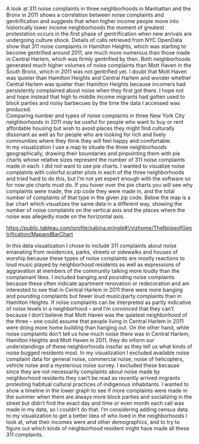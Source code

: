 
A look at 311 noise complaints in three neighborhoods in Manhattan and the Bronx in 2011 shows a correlation between noise complaints and gentrification and suggests that when higher income people move into historically lower income neighborhoods the moment of greatest protestation occurs in the first phase of gentrification when new arrivals are undergoing culture shock. Details of calls retrieved from NYC OpenData show that 311 noise complaints in Hamilton Heights, which was starting to become gentrified around 2011, are much more numerous than those made in Central Harlem, which was firmly gentrified by then. Both neighborhoods generated much higher volumes of noise complaints than Mott Haven in the South Bronx, which in 2011 was not gentrified yet. I doubt that Mott Haven was quieter than Hamilton Heights and Central Harlem and wonder whether Central Harlem was quieter than Hamilton Heights because incomers had persistently complained about noise when they first got there. I hope not and hope instead that high to middle income migrants had gotten used to block parties and noisy barbecues by the time the data I accessed was produced.  
Comparing number and types of noise complaints in three New York City neighborhoods in 2011 may be useful for people who want to buy or rent affordable housing but wish to avoid places they might find culturally dissonant as well as for people who are looking for rich and lively communities where they think they will feel happy and comfortable.  
In my visualization I use a map to situate the three neighborhoods geographically, drawing their boundaries and pinpointing them with pie charts whose relative sizes represent the number of 311 noise complaints made in each. I did not want to use pie charts. I wanted to visualize noise complaints with colorful scatter plots in each of the three neighborhoods and tried hard to do this, but I’m not yet expert enough with the software so for now pie charts must do. If you hover over the pie charts you will see why complaints were made, the zip code they were made in, and the total number of complaints of that type in the given zip code. Below the map is a bar chart which visualizes the same data in a different way, showing the number of noise complaints on the vertical axis and the places where the noise was allegedly made on the horizontal axis. 

https://public.tableau.com/profile/sabina.pringle#!/vizhome/TheNoiseofGentrification/MapandBarChart

In this data visualization I chose to include 311 complaints about noise emanating from residences, parks, streets or sidewalks and houses of worship because these types of noise complaints are mostly reactions to loud music played by neighborhood residents as well as expressions of aggravation at members of the community talking more loudly than the complainant likes. I included banging and pounding noise complaints because these often indicate apartment renovation or redecoration and am interested to see that in Central Harlem in 2011 there were more banging and pounding complaints but fewer loud music/party complaints than in Hamilton Heights. If noise complaints can be interpreted as partly indicative of noise levels in a neighborhood – and I’m convinced that they can’t because I don’t believe that Mott Haven was the quietest neighborhood of the three – one could assume that people living in Central Harlem in 2011 were doing more home building than hanging out. On the other hand, while noise complaints don’t tell us how much noise there was in Central Harlem, Hamilton Heights and Mott Haven in 2011, they do inform our understandings of these neighborhoods insofar as they tell us what kinds of noise bugged residents most.
In my visualization I excluded available noise complaint data for general noise, commercial noise, noise of helicopters, vehicle noise and a mysterious noise survey. I excluded these because since they are not necessarily complaints about noise made by neighborhood residents they can’t be read as recently arrived migrants protesting habitual cultural practices of indigenous inhabitants.
I wanted to show a timeline in the lower graph to see if more complaints were made in the summer when there are always more block parties and socializing in the street but didn’t find the exact day and time or even month each call was made in my data, so I couldn’t do that. I’m considering adding census data to my visualization to get a better idea of who lived in the neighborhoods I look at, what their incomes were and other demographics, and to try to figure out which kinds of neighborhood resident might have made all these 311 complaints. 
